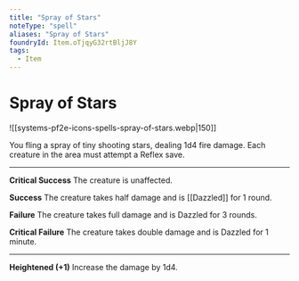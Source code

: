 ```yaml
---
title: "Spray of Stars"
noteType: "spell"
aliases: "Spray of Stars"
foundryId: Item.oTjqyG32rtBljJ8Y
tags:
  - Item
---
```


# Spray of Stars
![[systems-pf2e-icons-spells-spray-of-stars.webp|150]]

You fling a spray of tiny shooting stars, dealing 1d4 fire damage. Each creature in the area must attempt a Reflex save.

* * *

**Critical Success** The creature is unaffected.

**Success** The creature takes half damage and is [[Dazzled]] for 1 round.

**Failure** The creature takes full damage and is Dazzled for 3 rounds.

**Critical Failure** The creature takes double damage and is Dazzled for 1 minute.

* * *

**Heightened (+1)** Increase the damage by 1d4.
